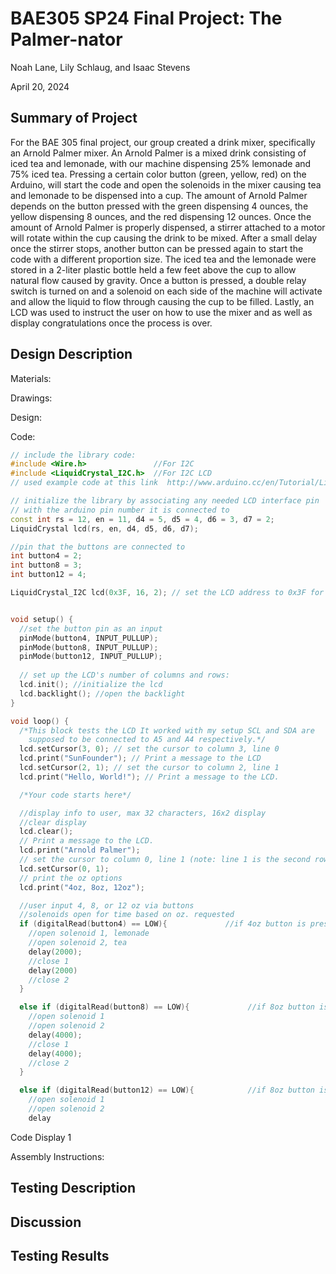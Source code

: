 # BAE305 SP24 Final Project: The Palmer-nator

Noah Lane, Lily Schlaug, and Isaac Stevens

April 20, 2024

## Summary of Project ##

For the BAE 305 final project, our group created a drink mixer, specifically an Arnold Palmer mixer. An Arnold Palmer is a mixed drink consisting of iced tea and lemonade, with our machine dispensing 25% lemonade and 75% iced tea. Pressing a certain color button (green, yellow, red) on the Arduino, will start the code and open the solenoids in the mixer causing tea and lemonade to be dispensed into a cup. The amount of Arnold Palmer depends on the button pressed with the green dispensing 4 ounces, the yellow dispensing 8 ounces, and the red dispensing 12 ounces. Once the amount of Arnold Palmer is properly dispensed, a stirrer attached to a motor will rotate within the cup causing the drink to be mixed. After a small delay once the stirrer stops, another button can be pressed again to start the code with a different proportion size. The iced tea and the lemonade were stored in a 2-liter plastic bottle held a few feet above the cup to allow natural flow caused by gravity. Once a button is pressed, a double relay switch is turned on and a solenoid on each side of the machine will activate and allow the liquid to flow through causing the cup to be filled. Lastly, an LCD was used to instruct the user on how to use the mixer and as well as display congratulations once the process is over.

## Design Description ##

Materials:

Drawings:

Design:

Code:

```c++
// include the library code:
#include <Wire.h>               //For I2C
#include <LiquidCrystal_I2C.h>  //For I2C LCD
// used example code at this link  http://www.arduino.cc/en/Tutorial/LiquidCrystalHelloWorld

// initialize the library by associating any needed LCD interface pin
// with the arduino pin number it is connected to
const int rs = 12, en = 11, d4 = 5, d5 = 4, d6 = 3, d7 = 2;
LiquidCrystal lcd(rs, en, d4, d5, d6, d7);

//pin that the buttons are connected to
int button4 = 2;                    
int button8 = 3; 
int button12 = 4; 

LiquidCrystal_I2C lcd(0x3F, 16, 2); // set the LCD address to 0x3F for a 16 chars and 2 line display


void setup() {
  //set the button pin as an input
  pinMode(button4, INPUT_PULLUP);     
  pinMode(button8, INPUT_PULLUP);  
  pinMode(button12, INPUT_PULLUP);    
  
  // set up the LCD's number of columns and rows:
  lcd.init(); //initialize the lcd
  lcd.backlight(); //open the backlight
}

void loop() {
  /*This block tests the LCD It worked with my setup SCL and SDA are
    supposed to be connected to A5 and A4 respectively.*/
  lcd.setCursor(3, 0); // set the cursor to column 3, line 0
  lcd.print("SunFounder"); // Print a message to the LCD
  lcd.setCursor(2, 1); // set the cursor to column 2, line 1
  lcd.print("Hello, World!"); // Print a message to the LCD.

  /*Your code starts here*/

  //display info to user, max 32 characters, 16x2 display
  //clear display
  lcd.clear();
  // Print a message to the LCD.
  lcd.print("Arnold Palmer");
  // set the cursor to column 0, line 1 (note: line 1 is the second row, since counting begins with 0):
  lcd.setCursor(0, 1);
  // print the oz options 
  lcd.print("4oz, 8oz, 12oz");

  //user input 4, 8, or 12 oz via buttons
  //solenoids open for time based on oz. requested
  if (digitalRead(button4) == LOW){             //if 4oz button is pressed
    //open solenoid 1, lemonade
    //open solenoid 2, tea
    delay(2000);  
    //close 1
    delay(2000)
    //close 2
  }

  else if (digitalRead(button8) == LOW){             //if 8oz button is pressed
    //open solenoid 1 
    //open solenoid 2  
    delay(4000);
    //close 1
    delay(4000); 
    //close 2
  }

  else if (digitalRead(button12) == LOW){            //if 8oz button is pressed
    //open solenoid 1 
    //open solenoid 2  
    delay
```
Code Display 1

Assembly Instructions:

## Testing Description ##

## Discussion ##

## Testing Results ##
